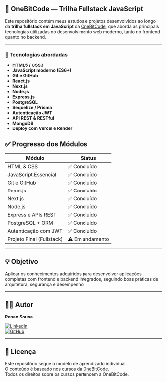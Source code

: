 ## 🧠 OneBitCode — Trilha Fullstack JavaScript

Este repositório contém meus estudos e projetos desenvolvidos ao longo da **trilha fullstack em JavaScript** da [OneBitCode](https://onebitcode.com/), que aborda as principais tecnologias utilizadas no desenvolvimento web moderno, tanto no frontend quanto no backend.

---

### 🚀 Tecnologias abordadas

- **HTML5 / CSS3**
- **JavaScript moderno (ES6+)**
- **Git e GitHub**
- **React.js**
- **Next.js**
- **Node.js**
- **Express.js**
- **PostgreSQL**
- **Sequelize / Prisma**
- **Autenticação JWT**
- **API REST & RESTful**
- **MongoDB**
- **Deploy com Vercel e Render**

## ✅ Progresso dos Módulos

| Módulo                     | Status         |
|---------------------------|----------------|
| HTML & CSS                | ✅ Concluído    |
| JavaScript Essencial      | ✅ Concluído    |
| Git e GitHub              | ✅ Concluído    |
| React.js                  | ✅ Concluído    |
| Next.js                   | ✅ Concluído    |
| Node.js                   | ✅ Concluído    |
| Express e APIs REST       | ✅ Concluído    |
| PostgreSQL + ORM          | ✅ Concluído    |
| Autenticação com JWT      | ✅ Concluído    |
| Projeto Final (Fullstack) | ⚠️ Em andamento |

---

## 💡 Objetivo

Aplicar os conhecimentos adquiridos para desenvolver aplicações completas com frontend e backend integrados, seguindo boas práticas de arquitetura, segurança e desempenho.

---

## 👨‍💻 Autor

**Renan Sousa**

[![LinkedIn](https://img.shields.io/badge/-LinkedIn-0A66C2?style=flat&logo=linkedin&logoColor=white)](https://www.linkedin.com/in/renansousa01)  
[![GitHub](https://img.shields.io/badge/-GitHub-181717?style=flat&logo=github&logoColor=white)](https://github.com/RenanSousa0101)

---

## 📌 Licença

Este repositório segue o modelo de aprendizado individual.  
O conteúdo é baseado nos cursos da [OneBitCode](https://onebitcode.com/).  
Todos os direitos sobre os cursos pertencem à OneBitCode.
